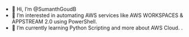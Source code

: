 - 👋 Hi, I’m @SumanthGoudB
- 👀 I’m interested in automating AWS services like AWS WORKSPACES & APPSTREAM 2.0 using PowerShell.
- 🌱 I’m currently learning Python Scripting and more about AWS Cloud. . 

<!---
SumanthGoudB/SumanthGoudB is a ✨ special ✨ repository because its `README.md` (this file) appears on your GitHub profile.
You can click the Preview link to take a look at your changes.
--->
